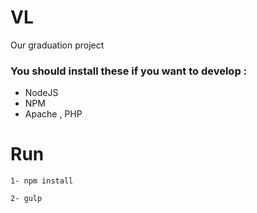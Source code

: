 # VL
 Our graduation project

### You should install these if you want to develop :  
  - NodeJS  
  - NPM
  - Apache , PHP

# Run
    1- npm install

    2- gulp
